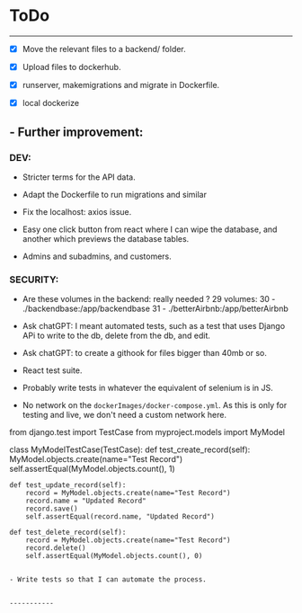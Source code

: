 # ToDo
----------
-[x] Move the relevant files to a backend/ folder.

-[x] Upload files to dockerhub.

-[x] runserver, makemigrations and migrate in Dockerfile.

- [x] local dockerize
## - Further improvement:

### DEV:

- Stricter terms for the API data.
- Adapt the Dockerfile to run migrations and similar
- Fix the localhost: axios issue.

- Easy one click button from react where I can wipe the database, and another which previews the database tables.

- Admins and subadmins, and customers.

### SECURITY:

- Are these volumes in the backend: really needed ?
 29     volumes:
 30       - ./backendbase:/app/backendbase
 31       - ./betterAirbnb:/app/betterAirbnb

- Ask chatGPT: I meant automated tests, such as a test that uses Django APi to write to the db, delete from the db, and edit.

- Ask chatGPT: to create a githook for files bigger than 40mb or so.

- React test suite.

- Probably write tests in whatever the equivalent of selenium is in JS.

- No network on the `dockerImages/docker-compose.yml`. As this is only for testing and live, we don't need a custom network here.

from django.test import TestCase
from myproject.models import MyModel

class MyModelTestCase(TestCase):
    def test_create_record(self):
        MyModel.objects.create(name="Test Record")
        self.assertEqual(MyModel.objects.count(), 1)

    def test_update_record(self):
        record = MyModel.objects.create(name="Test Record")
        record.name = "Updated Record"
        record.save()
        self.assertEqual(record.name, "Updated Record")

    def test_delete_record(self):
        record = MyModel.objects.create(name="Test Record")
        record.delete()
        self.assertEqual(MyModel.objects.count(), 0)

```

- Write tests so that I can automate the process.


-----------
